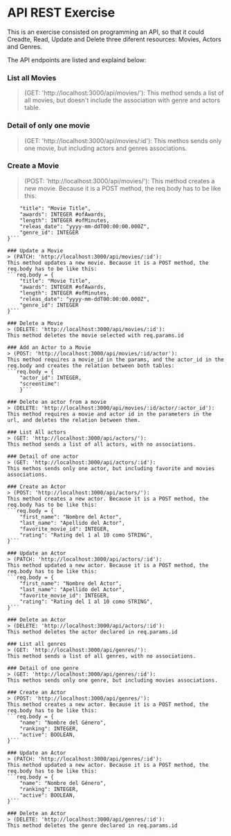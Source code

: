 # API REST Exercise
This is an exercise consisted on programming an API, so that it could Creadte, Read, Update and Delete three diferent resources: Movies, Actors and Genres.

The API endpoints are listed and explaind below:

### List all Movies 
> (GET: 'http://localhost:3000/api/movies/'):
This method sends a list of all movies, but doesn't include the association with genre and actors table. 

### Detail of only one movie 
> (GET: 'http://localhost:3000/api/movies/:id'):
This methos sends only one movie, but including actors and genres associations.

### Create a Movie 
> (POST: 'http://localhost:3000/api/movies/'):
This method creates a new movie. Because it is a POST method, the req.body has to be like this:
```req.body = {
    "title": "Movie Title",
    "awards": INTEGER #ofAwards,
    "length": INTEGER #ofMinutes,
    "releas_date": "yyyy-mm-ddT00:00:00.000Z",
    "genre_id": INTEGER
}```

### Update a Movie 
> (PATCH: 'http://localhost:3000/api/movies/:id'):
This method updates a new movie. Because it is a POST method, the req.body has to be like this:
```req.body = {
    "title": "Movie Title",
    "awards": INTEGER #ofAwards,
    "length": INTEGER #ofMinutes,
    "releas_date": "yyyy-mm-ddT00:00:00.000Z",
    "genre_id": INTEGER
}```

### Delete a Movie 
> (DELETE: 'http://localhost:3000/api/movies/:id'):
This method deletes the movie selected with req.params.id

### Add an Actor to a Movie 
> (POST: 'http://localhost:3000/api/movies/:id/actor'):
This method requires a movie_id in the params, and the actor_id in the req.body and creates the relation between both tables:
```req.body = {
    "actor_id": INTEGER,
    "screentime": 
    }```

### Delete an actor from a movie 
> (DELETE: 'http://localhost:3000/api/movies/:id/actor/:actor_id'):
This method requires a movie and actor id in the parameters in the url, and deletes the relation between them.

### List All actors 
> (GET: 'http://localhost:3000/api/actors/'):
This method sends a list of all actors, with no associations.

### Detail of one actor 
> (GET: 'http://localhost:3000/api/actors/:id'):
This methos sends only one actor, but including favorite and movies associations.

### Create an Actor 
> (POST: 'http://localhost:3000/api/actors/'):
This method creates a new actor. Because it is a POST method, the req.body has to be like this:
```req.body = {
    "first_name": "Nombre del Actor",
    "last_name": "Apellido del Actor",
    "favorite_movie_id": INTEGER,
    "rating": "Rating del 1 al 10 como STRING",
}```

### Update an Actor 
> (PATCH: 'http://localhost:3000/api/actors/:id'):
This method updated a new actor. Because it is a POST method, the req.body has to be like this:
```req.body = {
    "first_name": "Nombre del Actor",
    "last_name": "Apellido del Actor",
    "favorite_movie_id": INTEGER,
    "rating": "Rating del 1 al 10 como STRING",
}```

### Delete an Actor 
> (DELETE: 'http://localhost:3000/api/actors/:id'):
This method deletes the actor declared in req.params.id

### List all genres 
> (GET: 'http://localhost:3000/api/genres/'):
This method sends a list of all genres, with no associations.

### Detail of one genre 
> (GET: 'http://localhost:3000/api/genres/:id'):
This methos sends only one genre, but including movies associations.

### Create an Actor 
> (POST: 'http://localhost:3000/api/genres/'):
This method creates a new actor. Because it is a POST method, the req.body has to be like this:
```req.body = {
    "name": "Nombre del Género",
    "ranking": INTEGER,
    "active": BOOLEAN,
}```

### Update an Actor 
> (PATCH: 'http://localhost:3000/api/genres/:id'):
This method updated a new actor. Because it is a POST method, the req.body has to be like this:
```req.body = {
    "name": "Nombre del Género",
    "ranking": INTEGER,
    "active": BOOLEAN,
}```

### Delete an Actor 
> (DELETE: 'http://localhost:3000/api/genres/:id'):
This method deletes the genre declared in req.params.id

